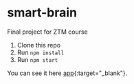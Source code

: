 # smart-brain

Final project for ZTM course

1. Clone this repo
2. Run `npm install`
3. Run `npm start`

You can see it here [app](https://smart-brain-app-3.herokuapp.com/){:target="_blank"}.
